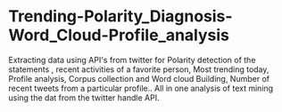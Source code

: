 # Trending-Polarity_Diagnosis-Word_Cloud-Profile_analysis
Extracting data using API's from twitter for Polarity detection of the statements , recent activities of a favorite person, Most trending today, Profile analysis, Corpus collection and Word cloud Building, Number of recent tweets from a particular profile.. All in one analysis of text mining using the dat from the twitter handle API.
